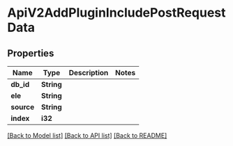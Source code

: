 # ApiV2AddPluginIncludePostRequestData

## Properties

Name | Type | Description | Notes
------------ | ------------- | ------------- | -------------
**db_id** | **String** |  | 
**ele** | **String** |  | 
**source** | **String** |  | 
**index** | **i32** |  | 

[[Back to Model list]](../README.md#documentation-for-models) [[Back to API list]](../README.md#documentation-for-api-endpoints) [[Back to README]](../README.md)


